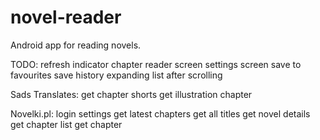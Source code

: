 # novel-reader
Android app for reading novels.

TODO:
refresh indicator
chapter reader screen
settings screen
save to favourites
save history
expanding list after scrolling

Sads Translates:
get chapter
shorts
get illustration chapter

Novelki.pl:
login
settings
get latest chapters
get all titles
get novel details
get chapter list
get chapter